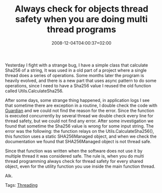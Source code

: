 ﻿---
title: "Always check for objects thread safety when you are doing multi thread programs"
description: ""
date: 2008-12-04T04:00:37+02:00
draft: false
tags: [NET framework]
categories: [NET framework]
---
Yesterday I fight with a strange bug, I have a simple class that calculate Sha256 of a string, It was used in a old part of a project where a single thread does a series of operations. Some months later the program is heavily evolved, and there is a new part that uses async pattern to do some operations, since I need to have a Sha256 value I reused the old function called Utils.CalculateSha256.

After some days, some strange thing happened, in application logs I see that sometime there are exception in a routine, I double check the code with [Guardian](http://www.nablasoft.com/guardian) and we could not find the reason for the error. Since the function is executed concurrently by several thread we double check every line for thread safety, but we could not find any error. After some investigation we found that sometime the Sha256 value is wrong for some input string. The error was the following: the function relays on the Utils.CalculateSha256(), this function uses a static SHA256Managed object, and when we check the documentation we found that SHA256Managed object is not thread safe.

Since that function was written when the software does not use it by multiple thread it was considered safe. The rule is, when you do multi thread programming always check for thread safety for every shared object, even for the utility function you use inside the main function thread.

Alk.

Tags: [Threading](http://technorati.com/tag/Threading)
